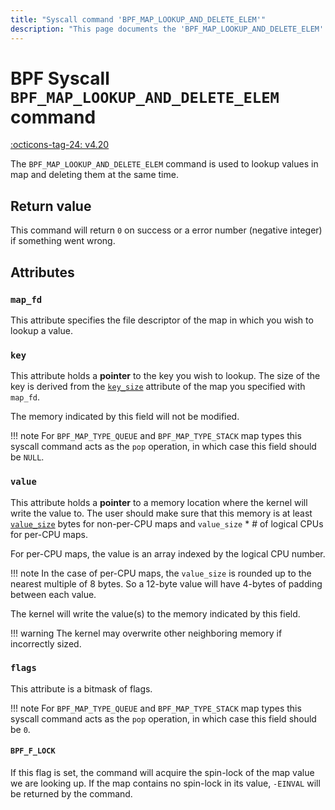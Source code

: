 ```yaml
---
title: "Syscall command 'BPF_MAP_LOOKUP_AND_DELETE_ELEM'"
description: "This page documents the 'BPF_MAP_LOOKUP_AND_DELETE_ELEM' eBPF syscall command, including its defintion, usage, program types that can use it, and examples."
---
```

# BPF Syscall `BPF_MAP_LOOKUP_AND_DELETE_ELEM` command

<!-- [FEATURE_TAG](BPF_MAP_LOOKUP_AND_DELETE_ELEM) -->
[:octicons-tag-24: v4.20](https://github.com/torvalds/linux/commit/bd513cd08f10cbe28856f99ae951e86e86803861)
<!-- [/FEATURE_TAG] -->

The `BPF_MAP_LOOKUP_AND_DELETE_ELEM` command is used to lookup values in map and deleting them at the same time.

## Return value

This command will return `0` on success or a error number (negative integer) if something went wrong.

## Attributes
### `map_fd`

This attribute specifies the file descriptor of the map in which you wish to lookup a value.

### `key`

This attribute holds a **pointer** to the key you wish to lookup. The size of the key is derived from the [`key_size`](BPF_MAP_CREATE.md#key_size) attribute of the map you specified with `map_fd`.

The memory indicated by this field will not be modified.

!!! note
    For `BPF_MAP_TYPE_QUEUE` and `BPF_MAP_TYPE_STACK` map types this syscall command acts as the `pop` operation, in which case this field should be `NULL`.

### `value`

This attribute holds a **pointer** to a memory location where the kernel will write the value to. The user should make sure that this memory is at least [`value_size`](BPF_MAP_CREATE.md#value_size) bytes for non-per-CPU maps and `value_size` * # of logical CPUs for per-CPU maps.

For per-CPU maps, the value is an array indexed by the logical CPU number.

!!! note
    In the case of per-CPU maps, the `value_size` is rounded up to the nearest multiple of 8 bytes. So a 12-byte value will have 4-bytes of padding between each value.

The kernel will write the value(s) to the memory indicated by this field.

!!! warning
    The kernel may overwrite other neighboring memory if incorrectly sized.

### `flags`

This attribute is a bitmask of flags.

!!! note
    For `BPF_MAP_TYPE_QUEUE` and `BPF_MAP_TYPE_STACK` map types this syscall command acts as the `pop` operation, in which case this field should be `0`. 

#### `BPF_F_LOCK`

If this flag is set, the command will acquire the spin-lock of the map value we are looking up. If the map contains no spin-lock in its value, `-EINVAL` will be returned by the command.
